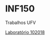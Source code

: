 # INF150
Trabalhos UFV

[Laboratório 102018](https://colab.research.google.com/drive/1Ya3o2dc7gsjfLo14Bj58ZD8BC7RWqptr?authuser=1#scrollTo=l2W89isXJK9e)
